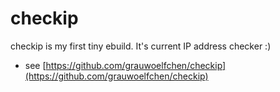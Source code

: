 # checkip

checkip is my first tiny ebuild.
It's current IP address checker :)

* see
  [https://github.com/grauwoelfchen/checkip](https://github.com/grauwoelfchen/checkip)
